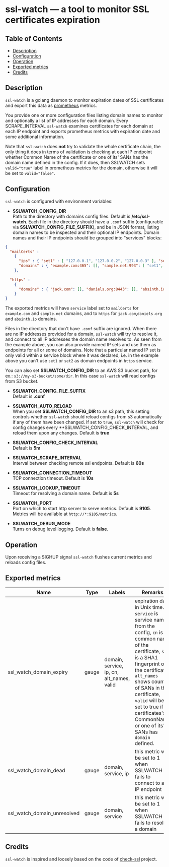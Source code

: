 ssl-watch — a tool to monitor SSL certificates expiration
=========================================================

Table of Contents
-----------------
* [Description](#description)
* [Configuration](#configuration)
* [Operation](#operation)
* [Exported metrics](#exported-metrics)
* [Credits](#credits)

Description
-------------

`ssl-watch` is a golang daemon to monitor expiration dates
of SSL certificates and export this data as [prometheus](https://prometheus.io/) metrics.

You provide one or more configuration files listing domain names to monitor
and optionally a list of IP addresses for each domain. Every SCRAPE_INTERVAL 
`ssl-watch` examines certificates for each domain at each IP endpoint and exports 
prometheus metrics with expiration date and some additional information. 

Note that `ssl-watch` does **not** try to validate the whole certificate chain, the only
thing it does in terms of validation is checking at each IP endpoint whether 
Common Name of the certificate or one of its' SANs has the domain name defined in the config.
If it does, then SSLWATCH sets `valid="true"` label in prometheus metrics for the domain,
otherwise it will be set to `valid="false"`.
 
Configuration
-------------

`ssl-watch` is configured with environment variables:

* **SSLWATCH_CONFIG_DIR**  
Path to the directory with domains config files. Default is **/etc/ssl-watch**.
Each file in the directory should have a `.conf` suffix (configurable via **SSLWATCH_CONFIG_FILE_SUFFIX**), and be in JSON format, 
listing domain names to be inspected and their optional IP endpoints.
Domain names and their IP endpoints should be grouped into "services" blocks:

```json
{ 
  "mailCerts" :
    { 
      "ips" : { "set1" : [ "127.0.0.1", "127.0.0.2", "127.0.0.3" ], "set2": [ "127.0.0.4" ] },
      "domains" : { "example.com:465": [], "sample.net:993": [ "set1", "set2", "127.0.0.5" ] } 
    },
  
  "https" : 
    {
      "domains" : { "jack.com": [], "daniels.org:8443": [], "absinth.io": [ "192.168.0.7", "192.168.0.8" ] } 
    }
}
```

The exported metrics will have `service` label set to `mailCerts` for `example.com` and `sample.net` domains,
and to `https` for `jack.com`,`daniels.org` and `absinth.io` domains.

Files in the directory that don't have `.conf` suffix are ignored.
When there are no IP addresses provided for a domain, `ssl-watch` will try to resolve
it, and connect to all IP addresses the domain name resolves to. As seen from the example
above, you can also provide named IP sets and use them as endpoints for all or some of domains.
Note that a particular named IP set is only valid within a service block where it was declared, i.e.
in the example above you can't use `set1` or `set2` as domain endpoints in `https` service.

You can also set **SSLWATCH_CONFIG_DIR** to an AWS S3 bucket path, for ex.: `s3://my-s3-bucket/some/dir`.
In this case `ssl-watch` will read configs from S3 bucket.

* **SSLWATCH_CONFIG_FILE_SUFFIX**  
Default is **.conf**

* **SSLWATCH_AUTO_RELOAD**  
When you set **SSLWATCH_CONFIG_DIR** to an s3 path, this setting controls
whether `ssl-watch` should reload configs from s3 automatically if any of them have been changed.
If set to `true`, `ssl-watch` will check for config changes every **SSLWATCH_CONFIG_CHECK_INTERVAL, and reload them upon any changes.
Default is **true**

* **SSLWATCH_CONFIG_CHECK_INTERVAL**  
Default is **5m**

* **SSLWATCH_SCRAPE_INTERVAL**  
Interval between checking remote ssl endpoints. Default is **60s**

* **SSLWATCH_CONNECTION_TIMEOUT**  
TCP connection timeout. Default is **10s**

* **SSLWATCH_LOOKUP_TIMEOUT**  
Timeout for resolving a domain name. Default is **5s**

* **SSLWATCH_PORT**  
Port on which to start http server to serve metrics. Default is **9105**.
Metrics will be available at `http://*:9105/metrics`.

* **SSLWATCH_DEBUG_MODE**  
Turns on debug level logging. Default is **false**.

Operation
---------

Upon receiving a SIGHUP signal `ssl-watch` flushes current metrics
and reloads config files.

Exported metrics
----------------

| Name | Type | Labels | Remarks |
| ---- | ---- | ------ | ------- |
| ssl_watch_domain_expiry | gauge | domain, service, ip, cn, alt_names, valid | expiration date in Unix time. `service` is service name from the config, `cn` is common name of the certificate, `sha` is a SHA1 fingerprint of the certificate, `alt_names` shows count of SANs in the certificate, `valid` will be set to true if certificates's CommonName or one of its' SANs has `domain` defined.|
| ssl_watch_domain_dead | gauge | domain, service, ip | this metric will be set to 1 when SSLWATCH fails to connect to an IP endpoint |
| ssl_watch_domain_unresolved | gauge | domain, service | this metric will be set to 1 when SSLWATCH fails to resolve a domain |


Credits
-------

`ssl-watch` is inspired and loosely based on the code of [check-ssl](https://github.com/wycore/check-ssl) project.
